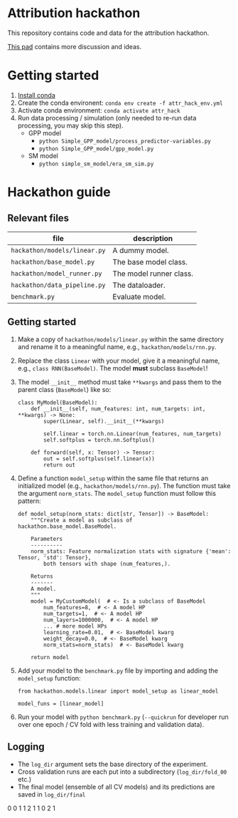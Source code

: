 
# Attribution hackathon

This repository contains code and data for the attribution hackathon.

[This pad](https://pad.gwdg.de/YoDSoLPUQmaAgNcuw_vVAA#) contains more discussion and ideas.

# Getting started

1. [Install conda](https://docs.conda.io/projects/conda/en/latest/user-guide/install/index.html)
1. Create the conda environent: `conda env create -f attr_hack_env.yml`
1. Activate conda environment: `conda activate attr_hack`
1. Run data processing / simulation (only needed to re-run data processing, you may skip this step).
    * GPP model
        * `python Simple_GPP_model/process_predictor-variables.py`
        * `python Simple_GPP_model/gpp_model.py`
    * SM model
        * `python simple_sm_model/era_sm_sim.py`

# Hackathon guide

## Relevant files

| file | description |
| ---  | ---         |
| `hackathon/models/linear.py` | A dummy model. |
| `hackathon/base_model.py` | The base model class. |
| `hackathon/model_runner.py` | The model runner class. |
| `hackathon/data_pipeline.py` | The dataloader. |
| `benchmark.py` | Evaluate model. |

## Getting started

1. Make a copy of `hackathon/models/linear.py` within the same directory and rename it to a meaningful name, e.g., `hackathon/models/rnn.py`.
1. Replace the class `Linear` with your model, give it a meaningful name, e.g., `class RNN(BaseModel)`. The model **must** subclass `BaseModel`!
1. The model `__init__` method must take `**kwargs` and pass them to the parent class (`BaseModel`) like so:
    ```
    class MyModel(BaseModel):
        def __init__(self, num_features: int, num_targets: int, **kwargs) -> None:
            super(Linear, self).__init__(**kwargs)

            self.linear = torch.nn.Linear(num_features, num_targets)
            self.softplus = torch.nn.Softplus()

        def forward(self, x: Tensor) -> Tensor:
            out = self.softplus(self.linear(x))
            return out
    ```


1. Define a function `model_setup` within the same file that returns an initialized model (e.g., `hackathon/models/rnn.py`). The function must take the argument `norm_stats`. The `model_setup` function must follow this pattern:
    ```
    def model_setup(norm_stats: dict[str, Tensor]) -> BaseModel:
        """Create a model as subclass of hackathon.base_model.BaseModel.

        Parameters
        ----------
        norm_stats: Feature normalization stats with signature {'mean': Tensor, 'std': Tensor},
            both tensors with shape (num_features,).

        Returns
        -------
        A model.
        """
        model = MyCustomModel(  # <- Is a subclass of BaseModel
            num_features=8,  # <- A model HP
            num_targets=1,  # <- A model HP
            num_layers=1000000,  # <- A model HP
            ... # more model HPs
            learning_rate=0.01,  # <- BaseModel kwarg
            weight_decay=0.0,  # <- BaseModel kwarg
            norm_stats=norm_stats)  # <- BaseModel kwarg

        return model
    ```
1. Add your model to the `benchmark.py` file by importing and adding the `model_setup` function:
    ```
    from hackathon.models.linear import model_setup as linear_model

    model_funs = [linear_model]
    ```
1. Run your model with `python benchmark.py` (`--quickrun` for developer run over one epoch / CV fold with less training and validation data).

## Logging

* The `log_dir` argument sets the base directory of the experiment.
* Cross validation runs are each put into a subdirectory (`log_dir/fold_00` etc.)
* The final model (ensemble of all CV models) and its predictions are saved in `log_dir/final`

0  0 1  1 2
1  1 0  2 1

